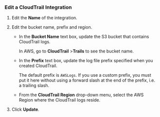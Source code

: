 ### Edit a CloudTrail Integration

1. Edit the **Name** of the integration.
2. Edit the bucket name, prefix and region.

   * In the **Bucket Name** text box, update the S3 bucket that contains CloudTrail logs. 
   
     In AWS, go to **CloudTrail** &gt;**Trails** to see the bucket name.
   
   * In the **Prefix** text box, update the log file prefix specified when you created CloudTrail. 
   
     The default prefix is `AWSLogs`. If you use a custom prefix, you must put it here without using a forward slash at the end of the prefix, i.e. a trailing slash.
   
   * From the **CloudTrail Region** drop-down menu, select the AWS Region where the CloudTrail logs reside.
5. Click **Update**. 
